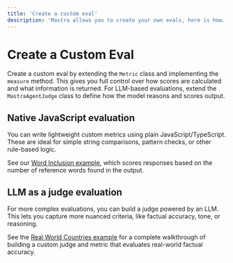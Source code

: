 ```yaml
---
title: 'Create a custom eval'
description: 'Mastra allows you to create your own evals, here is how.'
---
```


# Create a Custom Eval

<ScorerCallout />

Create a custom eval by extending the `Metric` class and implementing the `measure` method. This gives you full control over how scores are calculated and what information is returned. For LLM-based evaluations, extend the `MastraAgentJudge` class to define how the model reasons and scores output.

## Native JavaScript evaluation

You can write lightweight custom metrics using plain JavaScript/TypeScript. These are ideal for simple string comparisons, pattern checks, or other rule-based logic.

See our [Word Inclusion example](/examples/evals/custom-native-javascript-eval), which scores responses based on the number of reference words found in the output.

## LLM as a judge evaluation

For more complex evaluations, you can build a judge powered by an LLM. This lets you capture more nuanced criteria, like factual accuracy, tone, or reasoning.

See the [Real World Countries example](/examples/evals/custom-llm-judge-eval) for a complete walkthrough of building a custom judge and metric that evaluates real-world factual accuracy.
